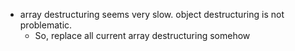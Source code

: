- array destructuring seems very slow. object destructuring is not problematic.
    - So, replace all current array destructuring somehow
